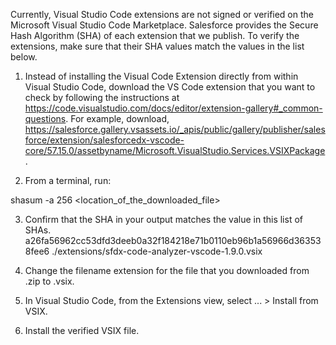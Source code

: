 Currently, Visual Studio Code extensions are not signed or verified on the
Microsoft Visual Studio Code Marketplace. Salesforce provides the Secure Hash
Algorithm (SHA) of each extension that we publish. To verify the extensions,
make sure that their SHA values match the values in the list below.

1. Instead of installing the Visual Code Extension directly from within Visual
   Studio Code, download the VS Code extension that you want to check by
   following the instructions at
   https://code.visualstudio.com/docs/editor/extension-gallery#_common-questions.
   For example, download,
   https://salesforce.gallery.vsassets.io/_apis/public/gallery/publisher/salesforce/extension/salesforcedx-vscode-core/57.15.0/assetbyname/Microsoft.VisualStudio.Services.VSIXPackage.

2. From a terminal, run:

shasum -a 256 <location_of_the_downloaded_file>

3. Confirm that the SHA in your output matches the value in this list of SHAs.
   a26fa56962cc53dfd3deeb0a32f184218e71b0110eb96b1a56966d363538fee6  ./extensions/sfdx-code-analyzer-vscode-1.9.0.vsix
4. Change the filename extension for the file that you downloaded from .zip to
   .vsix.

5. In Visual Studio Code, from the Extensions view, select ... > Install from
   VSIX.

6. Install the verified VSIX file.
